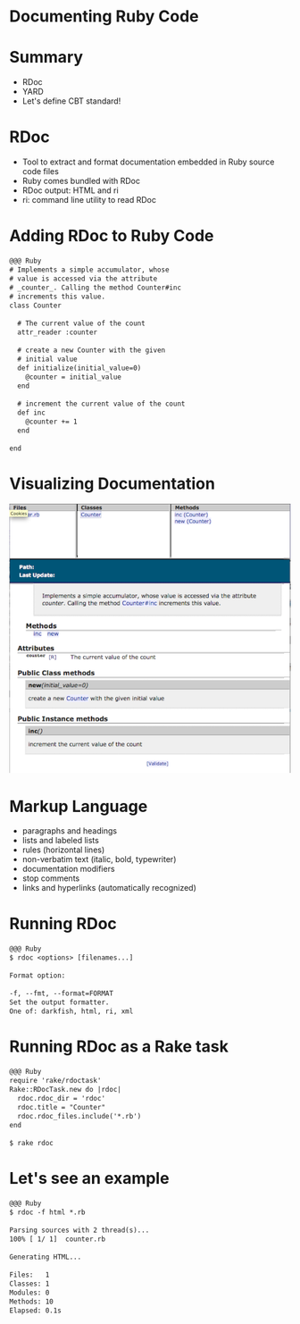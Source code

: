 <!SLIDE>
# Documenting Ruby Code #

<!SLIDE bullets incremental>
# Summary #

* RDoc
* YARD
* Let's define CBT standard!

<!SLIDE bullets>
# RDoc #

* Tool to extract and format documentation embedded in Ruby source code files
* Ruby comes bundled with RDoc
* RDoc output: HTML and ri
* ri: command line utility to read RDoc

<!SLIDE smaller>
# Adding RDoc to Ruby Code #

	@@@ Ruby
	# Implements a simple accumulator, whose 
	# value is accessed via the attribute 
	# _counter_. Calling the method Counter#inc 
	# increments this value.
	class Counter

	  # The current value of the count 
	  attr_reader :counter

	  # create a new Counter with the given 
	  # initial value 
	  def initialize(initial_value=0)
	    @counter = initial_value 
	  end

	  # increment the current value of the count 
	  def inc
	    @counter += 1 
	  end

	end
	
<!SLIDE center>
# Visualizing Documentation #
	
![rdoc](rdoc.png)

<!SLIDE bullets smaller>
# Markup Language #

* paragraphs and headings
* lists and labeled lists
* rules (horizontal lines)
* non-verbatim text (italic, bold, typewriter)
* documentation modifiers 
* stop comments
* links and hyperlinks (automatically recognized)

<!SLIDE>
# Running RDoc #

	@@@ Ruby
	$ rdoc <options> [filenames...]
	
	Format option:
	
	-f, --fmt, --format=FORMAT       
	Set the output formatter.  
	One of: darkfish, html, ri, xml
	
<!SLIDE>
# Running RDoc as a Rake task #
	
	@@@ Ruby
	require 'rake/rdoctask'
	Rake::RDocTask.new do |rdoc|
	  rdoc.rdoc_dir = 'rdoc'
	  rdoc.title = "Counter"
	  rdoc.rdoc_files.include('*.rb')
	end

	$ rake rdoc	

<!SLIDE>
# Let's see an example #

	@@@ Ruby
	$ rdoc -f html *.rb

	Parsing sources with 2 thread(s)...
	100% [ 1/ 1]  counter.rb                                                        

	Generating HTML...

	Files:   1
	Classes: 1
	Modules: 0
	Methods: 10
	Elapsed: 0.1s
	